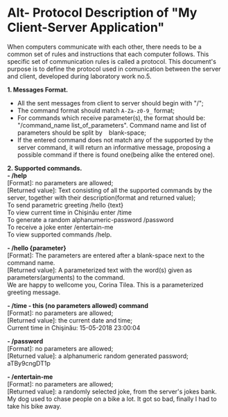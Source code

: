 Alt- Protocol Description of "My Client-Server Application"
======

When computers communicate with each other, there needs to be a common set of rules and instructions that each computer follows. This specific set of communication rules is called a protocol. 
This document's purpose is to define the protocol used in comunication between the server and client, developed during laboratory work no.5.

**1. Messages Format.**
- All the sent messages from client to server should begin with "/";
- The command format should match `A-Za-z0-9_` format;
- For commands which receive parameter(s), the format should be: "/command_name list_of_parameters". Command name and list of parameters should be split by ` ` blank-space;
- If the entered command does not match any of the supported by the server command, it will return an informative message, proposing a possible command if there is found one(being alike the entered one).


**2. Supported commands.**<br/>
**- /help**<br/>
[Format]: no parameters are allowed;<br/>
[Returned value]: Text consisting of all the supported commands by the server, together with their description(format and returned value);<br/>
	To send parametric greeting /hello {text}<br/>
	To view current time in Сhişinău enter /time<br/>
	To generate a random alphanumeric-password /password<br/>
	To receive a joke enter /entertain-me<br/>
	To view supported commands /help.<br/>

**- /hello {parameter}**<br/>
[Format]: The parameters are entered after a blank-space next to the command name.<br/>
[Returned value]: A parameterized text with the word(s) given as parameters(arguments) to the command.<br/>
	We are happy to wellcome you, Corina Tilea. This is a parameterized greeting message.

**- /time - this (no parameters allowed) command** <br/>
[Format]: no parameters are allowed;<br/>
[Returned value]: the current date and time;<br/>
	Current time in Сhişinău: 15-05-2018 23:00:04

**- /password**<br/>
[Format]: no parameters are allowed;<br/>
[Returned value]: a alphanumeric random generated password;<br/>
	aTBy9cngDT1p

**- /entertain-me**<br/>
[Format]: no parameters are allowed; <br/>
[Returned value]: a randomly selected joke, from the server's jokes bank.<br/>
	 My dog used to chase people on a bike a lot. It got so bad, finally I had to take his bike away.

